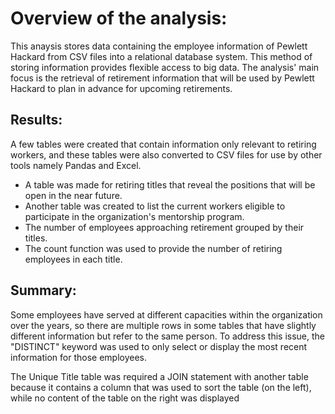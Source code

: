 # Overview of the analysis:

This anaysis stores data containing the employee information of Pewlett Hackard from CSV files into a relational database system.
This method of storing information provides flexible access to big data. The analysis' main focus is the retrieval of retirement information that will be used 
by Pewlett Hackard to plan in advance for upcoming retirements.

## Results:

A few tables were created that contain information only relevant to retiring workers, and these tables were also converted to CSV files for use by other tools namely Pandas and Excel.

* A table was made for retiring titles that reveal the positions that will be open in the near future.
* Another table was created to list the current workers eligible to participate in the organization's mentorship program.
* The number of employees approaching retirement grouped by their titles.
* The count function was used to provide the number of retiring employees in each title.


## Summary:

Some employees have served at different capacities within the organization over the years, 
so there are multiple rows in some tables that have slightly different information but refer to the same person.
To address this issue, the "DISTINCT" keyword was used to only select or display the most recent information for those employees.

The Unique Title table was required a JOIN statement with another table because it contains a column that was used to sort the table (on the left), while no content of
the table on the right was displayed


